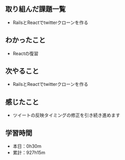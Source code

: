 ## 取り組んだ課題一覧
- RailsとReactでtwitterクローンを作る
## わかったこと
- Reactの復習
## 次やること
- RailsとReactでtwitterクローンを作る
## 感じたこと
- ツイートの反映タイミングの修正を引き続き進めます
## 学習時間
- 本日：0h30m
- 累計：927h15m
